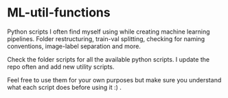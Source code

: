 # ML-util-functions
Python scripts I often find myself using while creating machine learning pipelines. Folder restructuring, train-val splitting, checking for naming conventions, image-label separation and more.

Check the folder scripts for all the available python scripts. 
I update the repo often and add new utility scripts.

Feel free to use them for your own purposes but make sure you understand what each script does before using it :) .
